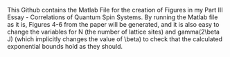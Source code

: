 This Github contains the Matlab File for the creation of Figures in my Part III Essay - Correlations of Quantum Spin Systems. 
By running the Matlab file as it is, Figures 4-6 from the paper will be generated, and it is also easy to change the variables for N (the number of lattice sites) and gamma(2\beta J) (which implicitly changes the value of \beta)
to check that the calculated exponential bounds hold as they should.
